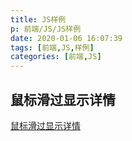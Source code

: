 ```yaml
---
title: JS样例
p: 前端/JS/JS样例
date: 2020-01-06 16:07:39
tags: [前端,JS,样例]
categories: [前端,JS]
---
```

## 鼠标滑过显示详情

[鼠标滑过显示详情](https://javamatthew.github.io/2020/01/06/%E5%89%8D%E7%AB%AF/JS/JS%E6%A0%B7%E4%BE%8B/%E9%BC%A0%E6%A0%87%E6%BB%91%E8%BF%87%E6%98%BE%E7%A4%BA%E8%AF%A6%E6%83%85/)
